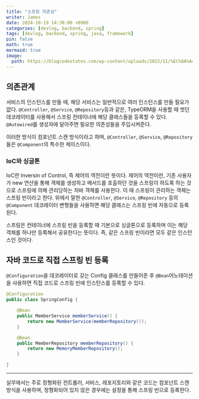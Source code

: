 ```yaml
---
title: "스프링 의존성"
writer: James
date: 2024-10-19 14:30:00 +0900
categories: [devlog, backend, spring]
tags: [devlog, backend, spring, java, framework]
pin: false
math: true
mermaid: true
image:
  path: https://blogcodestates.com/wp-content/uploads/2022/11/%EC%8A%A4%ED%94%84%EB%A7%81-%EC%8A%A4%ED%94%84%EB%A7%81-%EB%B6%80%ED%8A%B8-%ED%94%84%EB%A0%88%EC%9E%84%EC%9B%8C%ED%81%AC.png?fit=900%2C675&ssl=1
---
```


## 의존관계  

서비스의 인스턴스를 만들 때, 해당 서비스는 일반적으로 여러 인스턴스를 만들 필요가 없다. `@Controller`, `@Service`, `@Repository`등과 같은, TypeORM을 사용할 때 썻던 데코레이터를 사용해서 스프링 컨테이너에 해당 클래스들을 등록할 수 있다. `@Autowired`를 생성자에 달아주면 필요한 의존성들을 주입시켜준다.  

이러한 방식이 컴포넌트 스캔 방식이라고 하며, `@Controller`, `@Service`, `@Repository` 들은 `@Component`의 특수한 케이스이다. 

### IoC와 싱글톤  

IoC란 Inversin of Control, 즉 제어의 역전이란 뜻이다. 제어의 역전이란, 기존 사용자가 new 연산을 통해 객체를 생성하고 메서드를 호출하던 것을 스프링이 하도록 하는 것으로 스프링에 의해 관리당하는 자바 객체를 사용한다. 이 때 스프링이 관리하는 객체는 스프링 빈이라고 한다. 위에서 말한 `@Controller`, `@Service`, `@Repository` 등의 `@Component` 데코레이터 변형들을 사용하면 해당 클래스는 스프링 빈에 자동으로 등록된다. 

스프링은 컨테이너에 스프링 빈을 등록할 때 기본으로 싱글톤으로 등록하며 이는 해당 객체를 하나만 등록해서 공유한다는 뜻이다. 즉, 같은 스프링 빈이라면 모두 같은 인스턴스인 것이다.  

## 자바 코드로 직접 스프링 빈 등록  

`@Configuration`을 데코레이터로 갖는 Config 클래스를 만들어준 후 `@Bean`어노테이션을 사용하면 직접 코드로 스프링 빈에 인스턴스를 등록할 수 있다.  

```java
@Configuration
public class SpringConfig {

    @Bean
    public MemberService memberService() {
        return new MemberService(memberRepository());
    }

    @Bean
    public MemberRepository memberRepository() {
        return new MemoryMemberRepository();
    }

}
```

--- 

실무에서는 주로 정형화된 컨트롤러, 서비스, 레포지토리와 같은 코드는 컴포넌트 스캔 방식을 사용하며, 정형화되어 있지 않은 경우에는 설정을 통해 스프링 빈으로 등록한다.  

